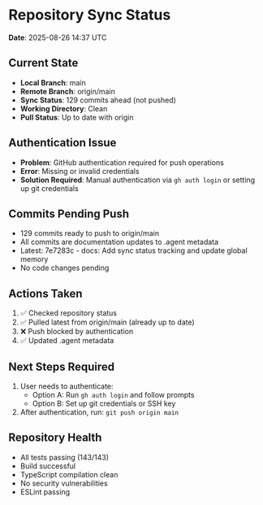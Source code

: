 # Repository Sync Status
**Date**: 2025-08-26 14:37 UTC

## Current State
- **Local Branch**: main
- **Remote Branch**: origin/main  
- **Sync Status**: 129 commits ahead (not pushed)
- **Working Directory**: Clean
- **Pull Status**: Up to date with origin

## Authentication Issue
- **Problem**: GitHub authentication required for push operations
- **Error**: Missing or invalid credentials
- **Solution Required**: Manual authentication via `gh auth login` or setting up git credentials

## Commits Pending Push
- 129 commits ready to push to origin/main
- All commits are documentation updates to .agent metadata
- Latest: 7e7283c - docs: Add sync status tracking and update global memory
- No code changes pending

## Actions Taken
1. ✅ Checked repository status
2. ✅ Pulled latest from origin/main (already up to date)
3. ❌ Push blocked by authentication
4. ✅ Updated .agent metadata

## Next Steps Required
1. User needs to authenticate:
   - Option A: Run `gh auth login` and follow prompts
   - Option B: Set up git credentials or SSH key
2. After authentication, run: `git push origin main`

## Repository Health
- All tests passing (143/143)
- Build successful  
- TypeScript compilation clean
- No security vulnerabilities
- ESLint passing